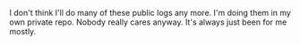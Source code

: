 I don't think I'll do many of these public logs any more. I'm doing them in my own private repo. Nobody really cares anyway. It's always just been for me mostly.